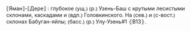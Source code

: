 ---
---

⟦Яман⟧-⟦Дере⟧
: глубокое ⦅ущ.⦆ ⦅р.⦆ Узень-Баш с крутыми лесистыми склонами, каскадами и ⦅вдп.⦆ Головкинского. На ⦅сев.⦆ и ⦅с-вост.⦆ склонах Бабуган-яйлы; ⦅басс.⦆ ⦅р.⦆ Улу-Узень#1 ⦃В13⦄.
